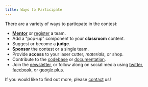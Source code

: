```yaml
---
title: Ways to Participate
---
```


There are a variety of ways to particpate in the contest:

* [**Mentor**]({{site.baseurl}}/contest/register-mentor/) or [register]({{site.baseurl}}/contest/register/) a team.
* Add a "pop-up" component to your **classroom** content.
* Suggest or become a **judge**.
* **Sponsor** the contest or a single team.
* Provide **access** to your laser cutter, *materials*, or shop.
* Contribute to the [codebase]({{site.popupcad_source_path}}) or [documentation]({{site.popupcad_api_source}}).
* Join the [newsletter]({{site.baseurl}}/newsletter/), or follow along on social media using [twitter](https://twitter.com/{{site.twitter_username}}), [facebook](https://www.facebook.com/{{site.facebook_username}}), or [google plus](https://plus.google.com/{{site.gplus_username}}).

If you would like to find out more, please [contact]({{site.url}}/contact) us!
